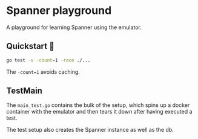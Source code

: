 # Spanner playground

A playground for learning Spanner using the emulator.

## Quickstart :rocket:

```bash
go test -v -count=1 -race ./...
```

The `-count=1` avoids caching.

## TestMain

The `main_test.go` contains the bulk of the setup, which spins up
a docker container with the emulator and then tears it down after
having executed a test.

The test setup also creates the Spanner instance as well as the db.
